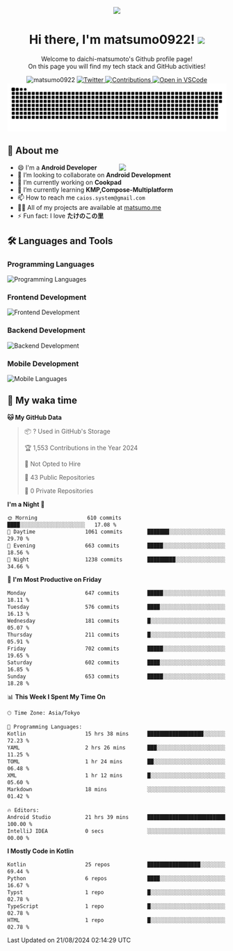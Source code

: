 <p align="center"><img src="https://capsule-render.vercel.app/api?type=waving&color=gradient&height=300&section=header&text=Hi%20I%27m%20matsumo&fontSize=90&animation=fadeIn&fontAlignY=38&desc=Welcome%20to%20daichi-matsumoto%27s%20GitHub%20profile%20&descAlignY=55&descAlign=62"></p>

<h1 align="center">Hi there, I'm matsumo0922! <img src="https://media.giphy.com/media/hvRJCLFzcasrR4ia7z/giphy.gif" width="32"></h1>

<p align="center">
Welcome to daichi-matsumoto's Github profile page!<br>
On this page you will find my tech stack and GitHub activities!
</p>

<div align="center">
  <img src="https://komarev.com/ghpvc/?username=matsumo0922&label=Profile%20views&color=ac3726&style=flat" alt="matsumo0922" />
  <a href="https://twitter.com/matsumo0922">
    <img src="https://badgen.net/badge/twitter/@matsumo0922?icon=twitter" alt="Twitter" />
  </a>
  <a href="https://qiita.com/matsumo0922">
    <img src="https://badgen.org/img/qiita/matsumo0922/contributions?style=flat" alt="Contributions" />
  </a>
  <a href="https://open.vscode.dev/matsumo0922/matsumo0922">
    <img alt="Open in VSCode" src="https://img.shields.io/static/v1?logo=visualstudiocode&label=&message=Open%20in%20Visual%20Studio%20Code&labelColor=2c2c32&color=007acc&logoColor=007acc" />
  </a>
</div>

<picture>
  <source media="(prefers-color-scheme: dark)" srcset="./resources/github-contribution-grid-snake-dark.svg" />
  <source media="(prefers-color-scheme: light)" srcset="./resources/github-contribution-grid-snake-light.svg" />
  <img alt="github-snake" src="./resources/github-contribution-grid-snake-light.svg" />
</picture>

## 📝 About me

<picture>
  <source media="(prefers-color-scheme: dark)" srcset="https://github-readme-stats.vercel.app/api?username=matsumo0922&show_icons=true&locale=en&theme=dark" />
  <source media="(prefers-color-scheme: light)" srcset="https://github-readme-stats.vercel.app/api?username=matsumo0922&show_icons=true&locale=en&theme=default" />
  <img align="right" width="49%" src="https://github-readme-stats.vercel.app/api?username=matsumo0922&show_icons=true&locale=en&theme=default" />
</picture>

- 😄 I'm a **Android Developer**
- 👯 I’m looking to collaborate on **Android Development**
- 🔭 I’m currently working on **Cookpad**
- 🌱 I’m currently learning **KMP,Compose-Multiplatform**
- 📫 How to reach me `caios.system@gmail.com`
- 👨‍💻 All of my projects are available at [matsumo.me](matsumo.me)
- ⚡ Fun fact: I love **たけのこの里**

## 🛠️ Languages and Tools

### Programming Languages
![Programming Languages](https://skillicons.dev/icons?i=kotlin,java,c,cpp,ruby,py,md)

### Frontend Development
![Frontend Development](https://skillicons.dev/icons?i=kotlin,next,react,html,css)

### Backend Development
![Backend Development](https://skillicons.dev/icons?i=kotlin,graphql,rails,redis,nodejs)

### Mobile Development
![Mobile Languages](https://skillicons.dev/icons?i=kotlin,ktor)

## 📌 My waka time
<!--START_SECTION:waka-->
**🐱 My GitHub Data** 

> 📦 ? Used in GitHub's Storage 
 > 
> 🏆 1,553 Contributions in the Year 2024
 > 
> 🚫 Not Opted to Hire
 > 
> 📜 43 Public Repositories 
 > 
> 🔑 0 Private Repositories 
 > 
**I'm a Night 🦉** 

```text
🌞 Morning                610 commits         ████░░░░░░░░░░░░░░░░░░░░░   17.08 % 
🌆 Daytime                1061 commits        ███████░░░░░░░░░░░░░░░░░░   29.70 % 
🌃 Evening                663 commits         █████░░░░░░░░░░░░░░░░░░░░   18.56 % 
🌙 Night                  1238 commits        █████████░░░░░░░░░░░░░░░░   34.66 % 
```
📅 **I'm Most Productive on Friday** 

```text
Monday                   647 commits         █████░░░░░░░░░░░░░░░░░░░░   18.11 % 
Tuesday                  576 commits         ████░░░░░░░░░░░░░░░░░░░░░   16.13 % 
Wednesday                181 commits         █░░░░░░░░░░░░░░░░░░░░░░░░   05.07 % 
Thursday                 211 commits         █░░░░░░░░░░░░░░░░░░░░░░░░   05.91 % 
Friday                   702 commits         █████░░░░░░░░░░░░░░░░░░░░   19.65 % 
Saturday                 602 commits         ████░░░░░░░░░░░░░░░░░░░░░   16.85 % 
Sunday                   653 commits         █████░░░░░░░░░░░░░░░░░░░░   18.28 % 
```


📊 **This Week I Spent My Time On** 

```text
🕑︎ Time Zone: Asia/Tokyo

💬 Programming Languages: 
Kotlin                   15 hrs 38 mins      ██████████████████░░░░░░░   72.23 % 
YAML                     2 hrs 26 mins       ███░░░░░░░░░░░░░░░░░░░░░░   11.25 % 
TOML                     1 hr 24 mins        ██░░░░░░░░░░░░░░░░░░░░░░░   06.48 % 
XML                      1 hr 12 mins        █░░░░░░░░░░░░░░░░░░░░░░░░   05.60 % 
Markdown                 18 mins             ░░░░░░░░░░░░░░░░░░░░░░░░░   01.42 % 

🔥 Editors: 
Android Studio           21 hrs 39 mins      █████████████████████████   100.00 % 
IntelliJ IDEA            0 secs              ░░░░░░░░░░░░░░░░░░░░░░░░░   00.00 % 
```

**I Mostly Code in Kotlin** 

```text
Kotlin                   25 repos            █████████████████░░░░░░░░   69.44 % 
Python                   6 repos             ████░░░░░░░░░░░░░░░░░░░░░   16.67 % 
Typst                    1 repo              █░░░░░░░░░░░░░░░░░░░░░░░░   02.78 % 
TypeScript               1 repo              █░░░░░░░░░░░░░░░░░░░░░░░░   02.78 % 
HTML                     1 repo              █░░░░░░░░░░░░░░░░░░░░░░░░   02.78 % 
```




 Last Updated on 21/08/2024 02:14:29 UTC
<!--END_SECTION:waka-->
